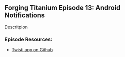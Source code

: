 ## Forging Titanium Episode 13: Android Notifications

Descritpion

### Episode Resources:

* [Twisti app on Github](https://github.com/appcelerator-developer-relations/Forging-Titanium/tree/master/ep-014/Twisti)
